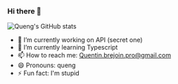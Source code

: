 ### Hi there 👋

![Queng's GitHub stats](https://github-readme-stats.vercel.app/api?username=Queng123&show_icons=true&theme=github_dark)
<img alt="" src="https://github-readme-stats.vercel.app/api/top-langs?username=Queng123&theme=tokyonight">


- 🔭 I’m currently working on API (secret one)
- 🌱 I’m currently learning Typescript
- 📫 How to reach me: Quentin.brejoin.pro@gmail.com
- 😄 Pronouns: queng
- ⚡ Fun fact: I'm stupid

